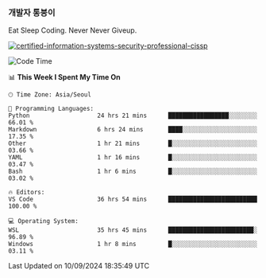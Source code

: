 ### 개발자 통붕이
Eat Sleep Coding.
Never Never Giveup.

[![certified-information-systems-security-professional-cissp](https://user-images.githubusercontent.com/44606727/157613689-acd84ec6-5f8f-4e79-89d9-a8d51f033634.png)](https://www.credly.com/badges/f394a010-85a0-450b-9136-8043af01d71c/public_url)

<!--START_SECTION:waka-->
![Code Time](http://img.shields.io/badge/Code%20Time-3%2C432%20hrs%2016%20mins-blue)

📊 **This Week I Spent My Time On** 

```text
🕑︎ Time Zone: Asia/Seoul

💬 Programming Languages: 
Python                   24 hrs 21 mins      █████████████████░░░░░░░░   66.01 % 
Markdown                 6 hrs 24 mins       ████░░░░░░░░░░░░░░░░░░░░░   17.35 % 
Other                    1 hr 21 mins        █░░░░░░░░░░░░░░░░░░░░░░░░   03.66 % 
YAML                     1 hr 16 mins        █░░░░░░░░░░░░░░░░░░░░░░░░   03.47 % 
Bash                     1 hr 6 mins         █░░░░░░░░░░░░░░░░░░░░░░░░   03.02 % 

🔥 Editors: 
VS Code                  36 hrs 54 mins      █████████████████████████   100.00 % 

💻 Operating System: 
WSL                      35 hrs 45 mins      ████████████████████████░   96.89 % 
Windows                  1 hr 8 mins         █░░░░░░░░░░░░░░░░░░░░░░░░   03.11 % 
```


 Last Updated on 10/09/2024 18:35:49 UTC
<!--END_SECTION:waka-->
